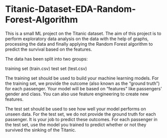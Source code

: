 # Titanic-Dataset-EDA-Random-Forest-Algorithm
This is a small ML project on the Titanic dataset. The aim of this project is to perform exploratory data analysis on the data with the help of graphs, processing the data and finally applying the Random Forest algorithm to predict the survival based on the features.

The data has been split into two groups:

training set (train.csv)
test set (test.csv)

The training set should be used to build your machine learning models. For the training set, we provide the outcome (also known as the “ground truth”) for each passenger. Your model will be based on “features” like passengers’ gender and class. You can also use feature engineering to create new features.

The test set should be used to see how well your model performs on unseen data. For the test set, we do not provide the ground truth for each passenger. It is your job to predict these outcomes. For each passenger in the test set, use the model you trained to predict whether or not they survived the sinking of the Titanic.
